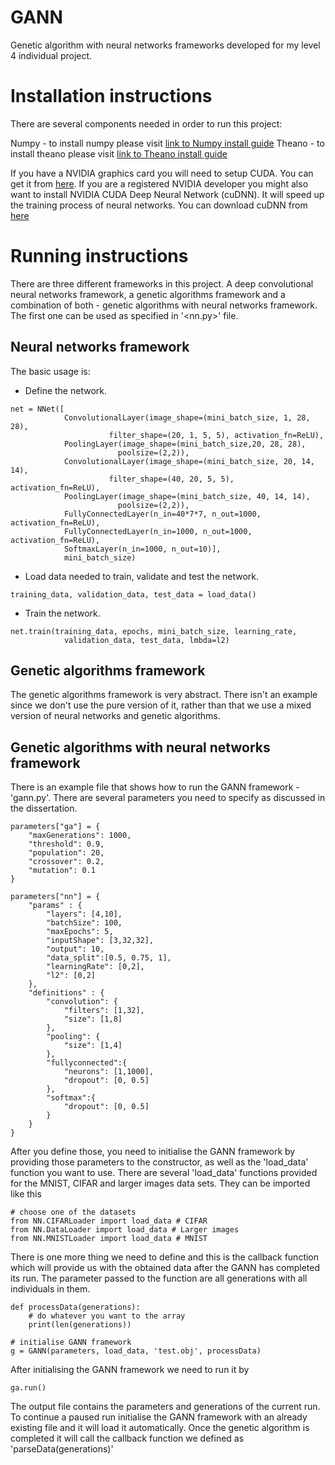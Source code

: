 # GANN
Genetic algorithm with neural networks frameworks developed for my level 4 individual project.

# Installation instructions
There are several components needed in order to run this project:

Numpy - to install numpy please visit [link to Numpy install guide](http://www.scipy.org/install.html)
Theano - to install theano please visit [link to Theano install guide](http://deeplearning.net/software/theano/install.html)

If you have a NVIDIA graphics card you will need to setup CUDA. You can get it from [here](https://developer.nvidia.com/cuda-downloads).
If you are a registered NVIDIA developer you might also want to install NVIDIA CUDA Deep Neural Network (cuDNN). It will speed up the training process of neural networks. You can download cuDNN from [here](https://developer.nvidia.com/cudnn)

# Running instructions
There are three different frameworks in this project. A deep convolutional neural networks framework, a genetic algorithms framework and a combination of both - genetic algorithms with neural networks framework.
The first one can be used as specified in '<nn.py>' file.

## Neural networks framework
The basic usage is:
* Define the network.

```
net = NNet([
            ConvolutionalLayer(image_shape=(mini_batch_size, 1, 28, 28),
                      filter_shape=(20, 1, 5, 5), activation_fn=ReLU),
            PoolingLayer(image_shape=(mini_batch_size,20, 28, 28),
                        poolsize=(2,2)),
            ConvolutionalLayer(image_shape=(mini_batch_size, 20, 14, 14),
                      filter_shape=(40, 20, 5, 5), activation_fn=ReLU),
            PoolingLayer(image_shape=(mini_batch_size, 40, 14, 14),
                        poolsize=(2,2)),
            FullyConnectedLayer(n_in=40*7*7, n_out=1000, activation_fn=ReLU),
            FullyConnectedLayer(n_in=1000, n_out=1000, activation_fn=ReLU),
            SoftmaxLayer(n_in=1000, n_out=10)],
            mini_batch_size)
```

* Load data needed to train, validate and test the network.

```
training_data, validation_data, test_data = load_data()
```

* Train the network.
```
net.train(training_data, epochs, mini_batch_size, learning_rate,
            validation_data, test_data, lmbda=l2)
```

## Genetic algorithms framework
The genetic algorithms framework is very abstract. There isn't an example since we don't use the pure version of it, rather than that we use a mixed version of neural networks and genetic algorithms.

## Genetic algorithms with neural networks framework
There is an example file that shows how to run the GANN framework - 'gann.py'. There are several parameters you need to specify as discussed in the dissertation.

```
parameters["ga"] = {
    "maxGenerations": 1000,
    "threshold": 0.9,
    "population": 20,
    "crossover": 0.2,
    "mutation": 0.1
}

parameters["nn"] = {
    "params" : {
        "layers": [4,10],
        "batchSize": 100,
        "maxEpochs": 5,
        "inputShape": [3,32,32],
        "output": 10,
        "data_split":[0.5, 0.75, 1],
        "learningRate": [0,2],
        "l2": [0,2]
    },
    "definitions" : {
        "convolution": {
            "filters": [1,32],
            "size": [1,8]
        },
        "pooling": {
            "size": [1,4]
        },
        "fullyconnected":{
            "neurons": [1,1000],
            "dropout": [0, 0.5]
        },
        "softmax":{
            "dropout": [0, 0.5]
        }
    }
}
```

After you define those, you need to initialise the GANN framework by providing those parameters to the constructor, as well as the 'load_data' function you want to use.
There are several 'load_data' functions provided for the MNIST, CIFAR and larger images data sets. They can be imported like this

```
# choose one of the datasets
from NN.CIFARLoader import load_data # CIFAR
from NN.DataLoader import load_data # Larger images
from NN.MNISTLoader import load_data # MNIST
```
There is one more thing we need to define and this is the callback function which will provide us with the obtained data after the GANN has completed its run.
The parameter passed to the function are all generations with all individuals in them.
```
def processData(generations):
    # do whatever you want to the array
    print(len(generations))

# initialise GANN framework
g = GANN(parameters, load_data, 'test.obj', processData)
```

After initialising the GANN framework we need to run it by

```
ga.run()
```

The output file contains the parameters and generations of the current run. To continue a paused run initialise the GANN framework with an already existing file and it will load it automatically.
Once the genetic algorithm is completed it will call the callback function we defined as 'parseData(generations)'
